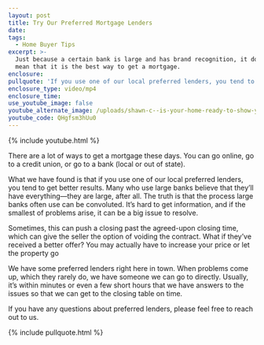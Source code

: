 ```yaml
---
layout: post
title: Try Our Preferred Mortgage Lenders
date:
tags:
  - Home Buyer Tips
excerpt: >-
  Just because a certain bank is large and has brand recognition, it doesn’t
  mean that it is the best way to get a mortgage.
enclosure:
pullquote: 'If you use one of our local preferred lenders, you tend to get better results.'
enclosure_type: video/mp4
enclosure_time:
use_youtube_image: false
youtube_alternate_image: /uploads/shawn-c--is-your-home-ready-to-show-youtube.jpg
youtube_code: QHgfsm3hUu0
---
```


{% include youtube.html %}

There are a lot of ways to get a mortgage these days. You can go online, go to a credit union, or go to a bank (local or out of state).

What we have found is that if you use one of our local preferred lenders, you tend to get better results. Many who use large banks believe that they’ll have everything—they are large, after all. The truth is that the process large banks often use can be convoluted. It’s hard to get information, and if the smallest of problems arise, it can be a big issue to resolve.

Sometimes, this can push a closing past the agreed-upon closing time, which can give the seller the option of voiding the contract. What if they’ve received a better offer? You may actually have to increase your price or let the property go

We have some preferred lenders right here in town. When problems come up, which they rarely do, we have someone we can go to directly. Usually, it’s within minutes or even a few short hours that we have answers to the issues so that we can get to the closing table on time.

If you have any questions about preferred lenders, please feel free to reach out to us.

{% include pullquote.html %}